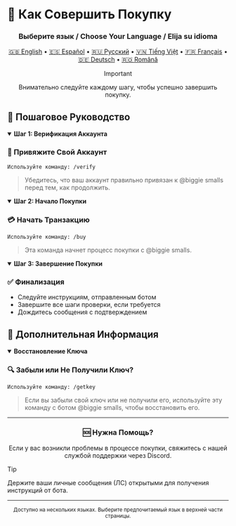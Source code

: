 # 🛒 Как Совершить Покупку

<div align="center">
  
  <h3>Выберите язык / Choose Your Language / Elija su idioma</h3>
  
  <a href="README2.md">🇬🇧 English</a> •
  <a href="README2.es.md">🇪🇸 Español</a> •
  <a href="README2.ru.md">🇷🇺 Русский</a> •
  <a href="README2.vn.md">🇻🇳 Tiếng Việt</a> •
  <a href="README2.fr.md">🇫🇷 Français</a> •
  <a href="README2.de.md">🇩🇪 Deutsch</a> •
  <a href="README2.ro.md">🇷🇴 Română</a>
  
  > [!IMPORTANT]
  > Внимательно следуйте каждому шагу, чтобы успешно завершить покупку.

</div>

## 📝 Пошаговое Руководство

<details open>
<summary><b>Шаг 1: Верификация Аккаунта</b></summary>

### 🔐 Привяжите Свой Аккаунт
```
Используйте команду: /verify
```
> Убедитесь, что ваш аккаунт правильно привязан к @biggie smalls перед тем, как продолжить.

</details>

<details open>
<summary><b>Шаг 2: Начало Покупки</b></summary>

### 💳 Начать Транзакцию
```
Используйте команду: /buy
```
> Эта команда начнет процесс покупки с @biggie smalls.

</details>

<details open>
<summary><b>Шаг 3: Завершение Покупки</b></summary>

### ✅ Финализация
- Следуйте инструкциям, отправленным ботом
- Завершите все шаги проверки, если требуется
- Дождитесь сообщения с подтверждением

</details>

## 🔑 Дополнительная Информация

<details open>
<summary><b>Восстановление Ключа</b></summary>

### 🔍 Забыли или Не Получили Ключ?
```
Используйте команду: /getkey
```
> Если вы забыли свой ключ или не получили его, используйте эту команду с ботом @biggie smalls, чтобы восстановить его.

</details>

---

<div align="center">

### 🆘 Нужна Помощь?
Если у вас возникли проблемы в процессе покупки,
свяжитесь с нашей службой поддержки через Discord.

</div>

> [!TIP]
> Держите ваши личные сообщения (ЛС) открытыми для получения инструкций от бота.

---

<div align="center">
  <sub>Доступно на нескольких языках. Выберите предпочитаемый язык в верхней части страницы.</sub>
</div> 